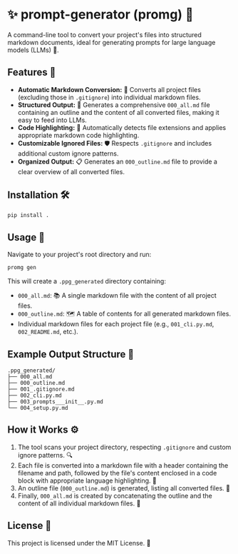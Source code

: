 # ✨ prompt-generator (promg) 📝

A command-line tool to convert your project's files into structured markdown documents, ideal for generating prompts for
large language models (LLMs) 🤖.

## Features 🌟

- **Automatic Markdown Conversion:** 🔄 Converts all project files (excluding those in `.gitignore`) into individual
  markdown files.
- **Structured Output:** 📂 Generates a comprehensive `000_all.md` file containing an outline and the content of all
  converted files, making it easy to feed into LLMs.
- **Code Highlighting:** 🌈 Automatically detects file extensions and applies appropriate markdown code highlighting.
- **Customizable Ignored Files:** 🛡️ Respects `.gitignore` and includes additional custom ignore patterns.
- **Organized Output:** 📋 Generates an `000_outline.md` file to provide a clear overview of all converted files.

## Installation 🛠️

```bash
pip install .
```

## Usage 🚀

Navigate to your project's root directory and run:

```bash
promg gen
```

This will create a `.ppg_generated` directory containing:

- `000_all.md`: 📚 A single markdown file with the content of all project files.
- `000_outline.md`: 🗺️ A table of contents for all generated markdown files.
- Individual markdown files for each project file (e.g., `001_cli.py.md`, `002_README.md`, etc.).

## Example Output Structure 🌳

```
.ppg_generated/
├── 000_all.md
├── 000_outline.md
├── 001_.gitignore.md
├── 002_cli.py.md
├── 003_prompts___init__.py.md
└── 004_setup.py.md
```

## How it Works ⚙️

1. The tool scans your project directory, respecting `.gitignore` and custom ignore patterns. 🔍
2. Each file is converted into a markdown file with a header containing the filename and path, followed by the file's
   content enclosed in a code block with appropriate language highlighting. 📝
3. An outline file (`000_outline.md`) is generated, listing all converted files. 📃
4. Finally, `000_all.md` is created by concatenating the outline and the content of all individual markdown files. 🧩

## License 📄

This project is licensed under the MIT License. 🎉
